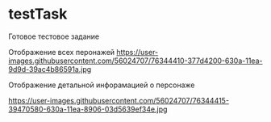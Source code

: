 # testTask
Готовое тестовое задание

Отображение всех перонажей 
https://user-images.githubusercontent.com/56024707/76344410-377d4200-630a-11ea-9d9d-39ac4b86591a.jpg



Отображение детальной инфорамацией о персонаже

https://user-images.githubusercontent.com/56024707/76344415-39470580-630a-11ea-8906-03d5639ef34e.jpg

